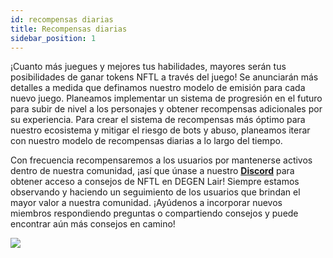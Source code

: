 ```yaml
---
id: recompensas diarias
title: Recompensas diarias
sidebar_position: 1
---
```


¡Cuanto más juegues y mejores tus habilidades, mayores serán tus posibilidades de ganar tokens NFTL a través del juego! Se anunciarán más detalles a medida que definamos nuestro modelo de emisión para cada nuevo juego. Planeamos implementar un sistema de progresión en el futuro para subir de nivel a los personajes y obtener recompensas adicionales por su experiencia. Para crear el sistema de recompensas más óptimo para nuestro ecosistema y mitigar el riesgo de bots y abuso, planeamos iterar con nuestro modelo de recompensas diarias a lo largo del tiempo.

Con frecuencia recompensaremos a los usuarios por mantenerse activos dentro de nuestra comunidad, ¡así que únase a nuestro **[Discord](https://discord.gg/niftyleague)** para obtener acceso a consejos de NFTL en DEGEN Lair! Siempre estamos observando y haciendo un seguimiento de los usuarios que brindan el mayor valor a nuestra comunidad. ¡Ayúdenos a incorporar nuevos miembros respondiendo preguntas o compartiendo consejos y puede encontrar aún más consejos en camino!

![](/img/twitch-stream.png)
